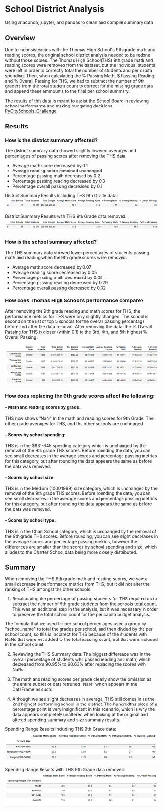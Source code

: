 # School District Analysis
Using anaconda, jupyter, and pandas to clean and compile summary data

## Overview
Due to inconsistencies with the Thomas High School's 9th grade math and reading scores, the original school district analysis needed to be redone without those scores. The Thomas High School(THS) 9th grade math and reading scores were removed from the dataset, but the individual students were left in order to correctly total the number of students and per capita spending. Then, when calculating the % Passing Math, $ Passing Reading, and % Overall Passing for THS, we had to subtract the number of 9th graders from the total student count to correct for the missing grade data and append these ammounts to the final per school summary. 

The results of this data is meant to assist the School Board in reviewing school performance and making budgeting decisions. 
[PyCitySchools_Challenge](PyCitySchools_Challenge.ipynb)

## Results

### How is the district summary affected? 

The district summary data showed slightly lowered averages and percentages of passing scores after removing the THS data.

* Average math score decreased by 0.1
* Average reading score remained unchanged
* Percentage passing math decreased by 0.2
* Percentage passing reading decreased by 0.3
* Percentage overall passing decreased by 0.1
 
District Summary Results including THS 9th Grade data:
![District_Summary_1](Resources/District_Summary_1.png)

District Summary Results with THS 9th Grade data removed:
![District_Summary](Resources/District_Summary.png)


### How is the school summary affected?

The THS summary data showed lower percentages of students passing math and reading when the 9th grade scores were removed. 

* Average math score decreased by 0.07
* Average reading score decreased by 0.05
* Percentage passing math decreased by 0.08
* Percentage passing reading decreased by 0.29
* Percentage overall passing decreased by 0.32

### How does Thomas High School's performance compare?

After removing the 9th grade reading and math scores for THS, the performance metrics for THS were only slightly changed. The school is second on the list of top 5 schools for the overall passing percentage before and after the data removal. After removing the data, the % Overall Passing for THS is closer (within 0.1) to the 3rd, 4th, and 5th highest % Overall Passing. 

![Top_5_Schools](Resources/Top_Schools.png)

### How does replacing the 9th grade scores affect the following:

#### - Math and reading scores by grade:
THS now shows "NaN" in the math and reading scores for 9th Grade. The other grade averages for THS, and the other schools are unchnaged. 

#### - Scores by school spending:
THS is in the $631-645 spending category which is unchanged by the removal of the 9th grade THS scores. Before rounding the data, you can see small decreases in the average scores and percentage passing metrics for this category, but after rounding the data appears the same as before the data was removed. 

#### - Scores by school size:
THS is in the Medium (1000,1999) size category, which is unchanged by the removal of the 9th grade THS scores. Before rounding the data, you can see small decreases in the average scores and percentage passing metrics for this category, but after rounding the data appears the same as before the data was removed. 

#### - Scores by school type:
THS is in the Chart School category, which is unchanged by the removal of the 9th grade THS scores. Before rounding, you can see slight decreases in the average scores and percentage passing metrics, however the differences are smaller than the scores by school spending and size, which alludes to the Charter School data being more closely distributed. 

## Summary

When removing the THS 9th grade math and reading scores, we saw a small decrease in performance metrics from THS, but it did not alter the ranking of THS amongst the other schools. 

1. Recalcuating the percentage of passing students for THS required us to subtract the number of 9th grade students from the schools total count. This was an additional step in the analysis, but it was necessary in order to preserve the total school count for the per capita budget analysis. 

The formula that we used for per school percentages used a group by "school_name" to total the grades per school, and then divded by the per school count, so this is incorrect for THS because of the students with NaNs that were not added to the total passing count, but that were included in the school count. 

2. Reviewing the THS Summary data: The biggest difference was in the overall percentage of students who passed reading and math, which decreased from 90.95% to 90.63% after replacing the scores with NaNs. 

3. The math and reading scores per grade clearly show the omission as the entire subset of data retruned "NaN" which appears in the DataFrame as such:

4. Although we see slight decreases in average, THS still comes in as the 2nd highest performing school in the district. The hundredths place of a percentage point is very insignificant in this scenario, which is why the data appears completely unaltered when looking at the original and altered spending summary and size summary results. 

Spending Range Results including THS 9th Grade data:
![Schools by Spending Ranges](Resources/scores_by_per_capita_spend_1.png)

Spending Range Results with THS 9th Grade data removed:
![Schools by Spending Ranges](Resources/Scores_By_Per_Capita_Spend.png)